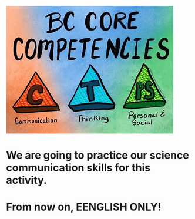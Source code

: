 ![1758130195101](image/00GraphsnTracksLab/1758130195101.png)

# **We are going to practice our science communication skills for this activity.**

# **From now on, EENGLISH ONLY!**
